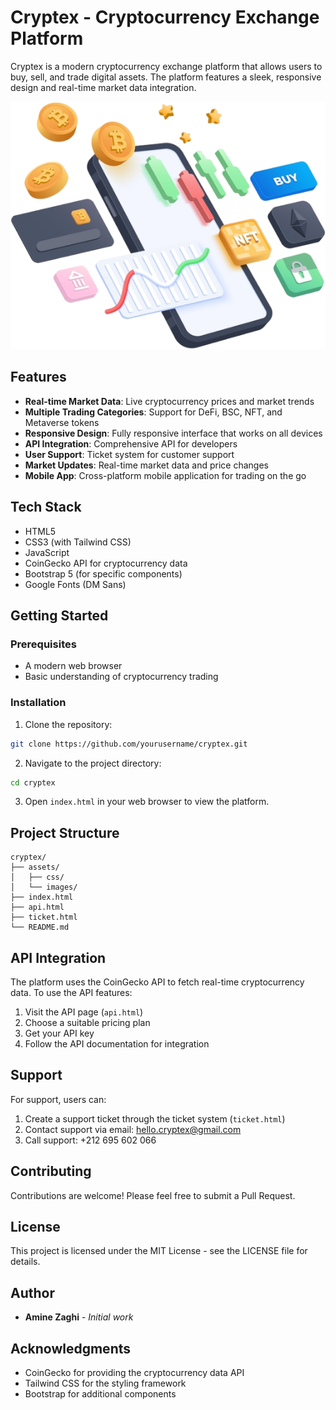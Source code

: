 # Cryptex - Cryptocurrency Exchange Platform

Cryptex is a modern cryptocurrency exchange platform that allows users to buy, sell, and trade digital assets. The platform features a sleek, responsive design and real-time market data integration.

![Cryptex Platform](assets/images/hero-banner.png)

## Features

- **Real-time Market Data**: Live cryptocurrency prices and market trends
- **Multiple Trading Categories**: Support for DeFi, BSC, NFT, and Metaverse tokens
- **Responsive Design**: Fully responsive interface that works on all devices
- **API Integration**: Comprehensive API for developers
- **User Support**: Ticket system for customer support
- **Market Updates**: Real-time market data and price changes
- **Mobile App**: Cross-platform mobile application for trading on the go

## Tech Stack

- HTML5
- CSS3 (with Tailwind CSS)
- JavaScript
- CoinGecko API for cryptocurrency data
- Bootstrap 5 (for specific components)
- Google Fonts (DM Sans)

## Getting Started

### Prerequisites

- A modern web browser
- Basic understanding of cryptocurrency trading

### Installation

1. Clone the repository:
```bash
git clone https://github.com/yourusername/cryptex.git
```

2. Navigate to the project directory:
```bash
cd cryptex
```

3. Open `index.html` in your web browser to view the platform.

## Project Structure

```
cryptex/
├── assets/
│   ├── css/
│   └── images/
├── index.html
├── api.html
├── ticket.html
└── README.md
```

## API Integration

The platform uses the CoinGecko API to fetch real-time cryptocurrency data. To use the API features:

1. Visit the API page (`api.html`)
2. Choose a suitable pricing plan
3. Get your API key
4. Follow the API documentation for integration

## Support

For support, users can:

1. Create a support ticket through the ticket system (`ticket.html`)
2. Contact support via email: hello.cryptex@gmail.com
3. Call support: +212 695 602 066

## Contributing

Contributions are welcome! Please feel free to submit a Pull Request.

## License

This project is licensed under the MIT License - see the LICENSE file for details.

## Author

- **Amine Zaghi** - *Initial work*

## Acknowledgments

- CoinGecko for providing the cryptocurrency data API
- Tailwind CSS for the styling framework
- Bootstrap for additional components 